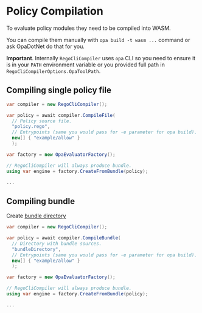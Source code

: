 # Policy Compilation

To evaluate policy modules they need to be compiled into WASM.

You can compile them manually with `opa build -t wasm ...` command or ask OpaDotNet do that for you.

**Important**. Internally `RegoCliCompiler` uses `opa` CLI so you need to ensure it is in your `PATH` environment variable or you provided full path in `RegoCliCompilerOptions.OpaToolPath`.

## Compiling single policy file

```csharp
var compiler = new RegoCliCompiler();

var policy = await compiler.CompileFile(
  // Policy source file.
  "policy.rego",
  // Entrypoints (same you would pass for -e parameter for opa build).
  new[] { "example/allow" }
  );

var factory = new OpaEvaluatorFactory();

// RegoCliCompiler will always produce bundle.
using var engine = factory.CreateFromBundle(policy);

...
```

## Compiling bundle

Create [bundle directory](https://www.openpolicyagent.org/docs/latest/management-bundles/)

```csharp
var compiler = new RegoCliCompiler();

var policy = await compiler.CompileBundle(
  // Directory with bundle sources.
  "bundleDirectory",
  // Entrypoints (same you would pass for -e parameter for opa build).
  new[] { "example/allow" }
  );

var factory = new OpaEvaluatorFactory();

// RegoCliCompiler will always produce bundle.
using var engine = factory.CreateFromBundle(policy);

...
```
